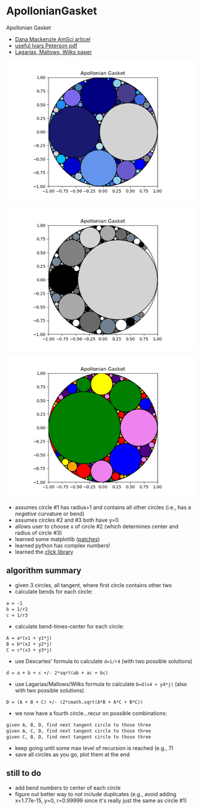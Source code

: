 # ApollonianGasket
Apollonian Gasket

- [Dana Mackenzie AmSci articel](https://www.americanscientist.org/article/a-tisket-a-tasket-an-apollonian-gasket)
- [useful Ivars Peterson pdf](https://maths.ac-noumea.nc/amc/docs/circle_game.pdf)
- [Lagarias, Mallows, Wilks paper](https://arxiv.org/abs/math/0101066)

![apollonian gasket picture](apolloniangasket.png)

![grey gasket picture](greys.png)

![rainbow gasket picture](rainbow.png)

- assumes circle #1 has radius=1 and contains all other 
circles (i.e., has a *negative* curvature or bend)
- assumes circles #2 and #3 both have y=0
- allows user to choose x of circle #2 (which determines
center and radius of circle #3)
- learned some matplotlib ([patches](https://matplotlib.org/stable/api/_as_gen/matplotlib.patches.Circle.html))
- learned python has complex numbers!
- learned the [click library](https://click.palletsprojects.com/en/8.0.x/)

## algorithm summary

- given 3 circles, all tangent, where first circle contains other two
- calculate bends for each circle:
```
a = -1
b = 1/r2
c = 1/r3
```
- calculate bend-times-center for each circle:
```
A = a*(x1 + y1*j)
B = b*(x2 + y2*j)
C = c*(x3 + y3*j)
```
- use Descartes' formula to calculate `d=1/r4` (with two possible solutions)
```
d = a + b + c +/- 2*sqrt(ab + ac + bc)
```
- use Lagarias/Mallows/Wilks formula to calculate `D=d(x4 + y4*j)` (also 
with two possible solutions)
```
D = (A + B + C) +/- (2*cmath.sqrt(A*B + A*C + B*C))
```
- we now have a fourth circle...recur on possible combinations:
```
given A, B, D, find next tangent circle to those three
given A, C, D, find next tangent circle to those three
given C, B, D, find next tangent circle to those three
```
- keep going until some max level of recursion is reached (e.g., 7)
- save all circles as you go, plot them at the end

## still to do

- add bend numbers to center of each circle
- figure out better way to not include duplicates (e.g., avoid adding 
x=1.77e-15, y=0, r=0.99999 since it's really just the same as circle #1)
